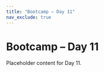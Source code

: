 ```yaml
---
title: "Bootcamp – Day 11"
nav_exclude: true
---
```


# Bootcamp – Day 11

Placeholder content for Day 11.
